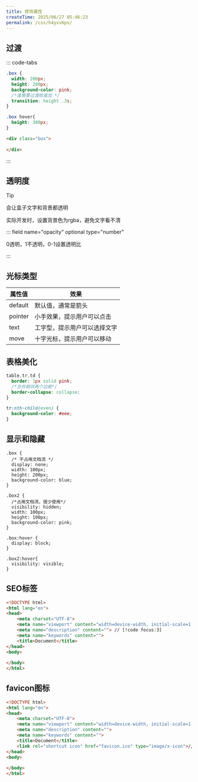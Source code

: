 ```yaml
---
title: 修饰属性
createTime: 2025/06/27 05:46:23
permalink: /css/h4yxv6pv/
---
```



## 过渡

::: code-tabs

```css
.box {
  width: 200px;
  height: 200px;
  background-color: pink;
  /*谁需要过渡给谁加 */
  transition: height .3s;
}

.box hover{
  height: 300px;
}
```

```html
<div class="box">
  
</div>
```

:::

## 透明度

> [!tip]
>
> 会让盒子文字和背景都透明
>
> 实际开发时，设置背景色为rgba，避免文字看不清

::: field name="opacity" optional type="number" 

0透明，1不透明，0-1设置透明比

:::

## 光标类型

| 属性值  | 效果                         |
| ------- | ---------------------------- |
| default | 默认值，通常是箭头           |
| pointer | 小手效果，提示用户可以点击   |
| text    | 工字型，提示用户可以选择文字 |
| move    | 十字光标，提示用户可以移动   |

## 表格美化

```css
table,tr,td {
  border: 1px solid pink;
  /*合并相邻两个边框*/
  border-collapse: collapse;
}

tr:nth-child(even) {
  background-color: #eee;
}
```

## 显示和隐藏

```css{3,11,18,22}
.box {
  /* 不占用文档流 */
  display: none;
  width: 100px;
  height: 200px;
  background-color: blue;
}

.box2 {
  /*占用文档流，很少使用*/
  visibility: hidden;
  width: 100px;
  height: 100px;
  background-color: pink;
}

.box:hover {
  display: block;
}

.box2:hover{
  visibility: visible;
}
```

## SEO标签

```html
<!DOCTYPE html>
<html lang="en">
<head>
    <meta charset="UTF-8">
    <meta name="viewport" content="width=device-width, initial-scale=1.0">
    <meta name="description" content=""> // [!code focus:3]
    <meta name="keywords" content="">
    <title>Document</title>
</head>
<body>
    
</body>
</html>
```

## favicon图标

```html
<!DOCTYPE html>
<html lang="en">
<head>
    <meta charset="UTF-8">
    <meta name="viewport" content="width=device-width, initial-scale=1.0">
    <meta name="description" content="">
    <meta name="keywords" content="">
    <title>Document</title>
    <link rel="shortcut icon" href="favicon.ico" type="image/x-icon">// [!code focus]
</head>
<body>
    
</body>
</html>
```

